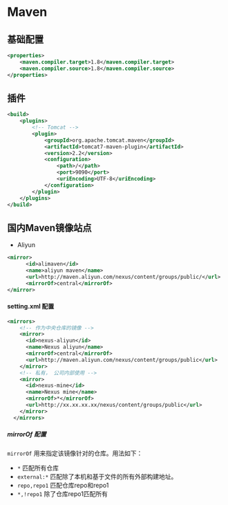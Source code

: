# Maven

## 基础配置

```xml
<properties>
    <maven.compiler.target>1.8</maven.compiler.target>
    <maven.compiler.source>1.8</maven.compiler.source>
</properties>
```

## 插件

```xml
<build>
    <plugins>
        <!-- Tomcat -->
        <plugin>
            <groupId>org.apache.tomcat.maven</groupId>
            <artifactId>tomcat7-maven-plugin</artifactId>
            <version>2.2</version>
            <configuration>
                <path>/</path>
                <port>9090</port>
                <uriEncoding>UTF-8</uriEncoding>
            </configuration>
        </plugin>
    </plugins>
</build>
```

## 国内Maven镜像站点

- Aliyun

```xml
<mirror>  
      <id>alimaven</id>  
      <name>aliyun maven</name>  
      <url>http://maven.aliyun.com/nexus/content/groups/public/</url>  
      <mirrorOf>central</mirrorOf>    
</mirror>
```

#### setting.xml 配置

```xml
<mirrors>
    <!-- 作为中央仓库的镜像 -->
    <mirror>
      <id>nexus-aliyun</id>
      <name>Nexus aliyun</name>
      <mirrorOf>central</mirrorOf>
      <url>http://maven.aliyun.com/nexus/content/groups/public</url>
    </mirror>
    <!-- 私有， 公司内部使用 -->
    <mirror>
      <id>nexus-mine</id>
      <name>Nexus mine</name>
      <mirrorOf>*</mirrorOf>
      <url>http://xx.xx.xx.xx/nexus/content/groups/public</url>
    </mirror>
  </mirrors>
```

##### mirrorOf 配置

`mirrorOf` 用来指定该镜像针对的仓库。用法如下：

- `*` 匹配所有仓库
- `external:*` 匹配除了本机和基于文件的所有外部构建地址。
- `repo,repo1` 匹配仓库repo和repo1
- `*,!repo1` 除了仓库repo1匹配所有